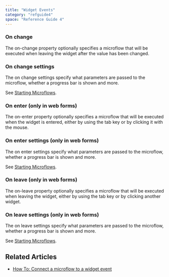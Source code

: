 ```yaml
---
title: "Widget Events"
category: "refguide4"
space: "Reference Guide 4"
---
```

### On change

The on-change property optionally specifies a microflow that will be executed when leaving the widget after the value has been changed.

### On change settings

The on change settings specify what parameters are passed to the microflow, whether a progress bar is shown and more.

See [Starting Microflows](starting-microflows).

### On enter (only in web forms)

The on-enter property optionally specifies a microflow that will be executed when the widget is entered, either by using the tab key or by clicking it with the mouse.

### On enter settings (only in web forms)

The on enter settings specify what parameters are passed to the microflow, whether a progress bar is shown and more.

See [Starting Microflows](starting-microflows).

### On leave (only in web forms)

The on-leave property optionally specifies a microflow that will be executed when leaving the widget, either by using the tab key or by clicking another widget.

### On leave settings (only in web forms)

The on leave settings specify what parameters are passed to the microflow, whether a progress bar is shown and more.

See [Starting Microflows](starting-microflows).

## Related Articles

*   [How To: Connect a microflow to a widget event](https://world.mendix.com/display/howto25/Connect+a+microflow+to+a+widget+event)
